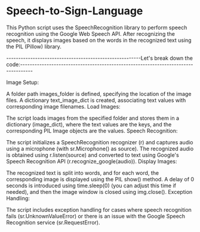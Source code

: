 # Speech-to-Sign-Language
This Python script uses the SpeechRecognition library to perform speech recognition using the Google Web Speech API. After recognizing the speech, it displays images based on the words in the recognized text using the PIL (Pillow) library.


--------------------------------------------------------Let's break down the code:-----------------------------------------------------------------------------------

Image Setup:

A folder path images_folder is defined, specifying the location of the image files.
A dictionary text_image_dict is created, associating text values with corresponding image filenames.
Load Images:

The script loads images from the specified folder and stores them in a dictionary (image_dict), where the text values are the keys, and the corresponding PIL Image objects are the values.
Speech Recognition:

The script initializes a SpeechRecognition recognizer (r) and captures audio using a microphone (with sr.Microphone() as source).
The recognized audio is obtained using r.listen(source) and converted to text using Google's Speech Recognition API (r.recognize_google(audio)).
Display Images:

The recognized text is split into words, and for each word, the corresponding image is displayed using the PIL show() method.
A delay of 0 seconds is introduced using time.sleep(0) (you can adjust this time if needed), and then the image window is closed using img.close().
Exception Handling:

The script includes exception handling for cases where speech recognition fails (sr.UnknownValueError) or there is an issue with the Google Speech Recognition service (sr.RequestError).
